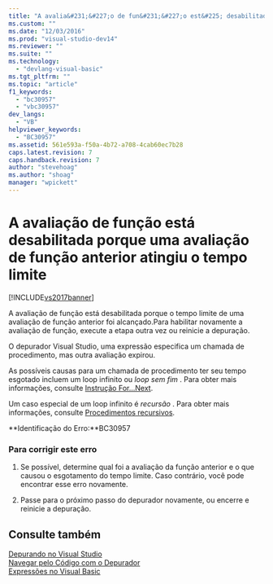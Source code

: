 ```yaml
---
title: "A avalia&#231;&#227;o de fun&#231;&#227;o est&#225; desabilitada porque uma avalia&#231;&#227;o de fun&#231;&#227;o anterior atingiu o tempo limite | Microsoft Docs"
ms.custom: ""
ms.date: "12/03/2016"
ms.prod: "visual-studio-dev14"
ms.reviewer: ""
ms.suite: ""
ms.technology: 
  - "devlang-visual-basic"
ms.tgt_pltfrm: ""
ms.topic: "article"
f1_keywords: 
  - "bc30957"
  - "vbc30957"
dev_langs: 
  - "VB"
helpviewer_keywords: 
  - "BC30957"
ms.assetid: 561e593a-f50a-4b72-a708-4cab60ec7b28
caps.latest.revision: 7
caps.handback.revision: 7
author: "stevehoag"
ms.author: "shoag"
manager: "wpickett"
---
```

# A avalia&#231;&#227;o de fun&#231;&#227;o est&#225; desabilitada porque uma avalia&#231;&#227;o de fun&#231;&#227;o anterior atingiu o tempo limite
[!INCLUDE[vs2017banner](../../../csharp/includes/vs2017banner.md)]

A avaliação de função está desabilitada porque o tempo limite de uma avaliação de função anterior foi alcançado.Para habilitar novamente a avaliação de função, execute a etapa outra vez ou reinicie a depuração.  
  
 O depurador Visual Studio, uma expressão especifica um chamada de procedimento, mas outra avaliação expirou.  
  
 As possíveis causas para um chamada de procedimento ter seu tempo esgotado incluem um loop infinito ou *loop sem fim* .  Para obter mais informações, consulte [Instrução For...Next](../../../visual-basic/language-reference/statements/for-next-statement.md).  
  
 Um caso especial de um loop infinito é  *recursão* .  Para obter mais informações, consulte [Procedimentos recursivos](../../../visual-basic/programming-guide/language-features/procedures/recursive-procedures.md).  
  
 **Identificação do Erro:**BC30957  
  
### Para corrigir este erro  
  
1.  Se possível, determine qual foi a avaliação da função anterior e o que causou o esgotamento do tempo limite.  Caso contrário, você pode encontrar esse erro novamente.  
  
2.  Passe para o próximo passo do depurador novamente, ou encerre e reinicie a depuração.  
  
## Consulte também  
 [Depurando no Visual Studio](/visual-studio/debugger/debugging-in-visual-studio)   
 [Navegar pelo Código com o Depurador](/visual-studio/debugger/navigating-through-code-with-the-debugger)   
 [Expressões no Visual Basic](../Topic/Expressions%20in%20Visual%20Basic.md)